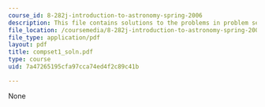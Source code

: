 ```yaml
---
course_id: 8-282j-introduction-to-astronomy-spring-2006
description: This file contains solutions to the problems in problem set 1.
file_location: /coursemedia/8-282j-introduction-to-astronomy-spring-2006/7a47265195cfa97cca74ed4f2c89c41b_compset1_soln.pdf
file_type: application/pdf
layout: pdf
title: compset1_soln.pdf
type: course
uid: 7a47265195cfa97cca74ed4f2c89c41b

---
```

None